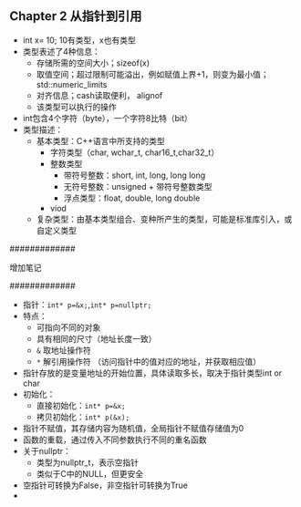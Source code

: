 ## Chapter 2 从指针到引用

- int x= 10; 10有类型，x也有类型
- 类型表述了4种信息：
  - 存储所需的空间大小；sizeof(x)
  - 取值空间；超过限制可能溢出，例如赋值上界+1，则变为最小值；std::numeric_limits
  - 对齐信息；cash读取便利， alignof
  - 该类型可以执行的操作
- int包含4个字符（byte），一个字符8比特（bit）
- 类型描述：
  - 基本类型：C++语言中所支持的类型
    - 字符类型（char, wchar_t, char16_t,char32_t）
    - 整数类型
      - 带符号整数：short, int, long, long long
      - 无符号整数：unsigned  + 带符号整数类型
      - 浮点类型：float, double, long double
    - viod
  - 复杂类型：由基本类型组合、变种所产生的类型，可能是标准库引入，或自定义类型

#############

增加笔记

#############

- 指针：`int* p=&x;`,`int* p=nullptr;`
- 特点：
  - 可指向不同的对象
  - 具有相同的尺寸（地址长度一致）
  - `&` 取地址操作符
  - `*` 解引用操作符 （访问指针中的值对应的地址，并获取相应值）
- 指针存放的是变量地址的开始位置，具体读取多长，取决于指针类型int or char
- 初始化：
  - 直接初始化：`int* p=&x;`
  - 拷贝初始化：`int* p(&x);`
- 指针不赋值，其存储内容为随机值，全局指针不赋值存储值为0
- 函数的重载，通过传入不同参数执行不同的重名函数
- 关于nullptr：
  - 类型为nullptr_t，表示空指针
  - 类似于C中的NULL，但更安全
- 空指针可转换为False，非空指针可转换为True
- 

